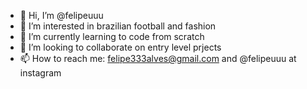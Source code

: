 - 👋 Hi, I’m @felipeuuu
- 👀 I’m interested in brazilian football and fashion
- 🌱 I’m currently learning to code from scratch
- 💞️ I’m looking to collaborate on entry level prjects
- 📫 How to reach me: felipe333alves@gmail.com and @felipeuuu at instagram

<!---
felipeuuu/felipeuuu is a ✨ special ✨ repository because its `README.md` (this file) appears on your GitHub profile.
You can click the Preview link to take a look at your changes.
--->
